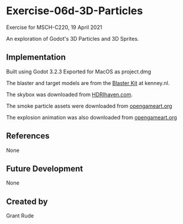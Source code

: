 # Exercise-06d-3D-Particles
Exercise for MSCH-C220, 19 April 2021

An exploration of Godot's 3D Particles and 3D Sprites.

## Implementation
Built using Godot 3.2.3
Exported for MacOS as project.dmg

The blaster and target models are from the [Blaster Kit](https://kenney.nl/assets/blaster-kit) at kenney.nl.

The skybox was downloaded from [HDRIhaven.com](https://hdrihaven.com/hdri/?c=indoor&h=empty_warehouse_01).

The smoke particle assets were downloaded from [opengameart.org](https://opengameart.org/sites/default/files/Smoke30Frames_0.png)

The explosion animation was also downloaded from [opengameart.org](https://opengameart.org/content/explosion-sheet)

## References
None

## Future Development
None

## Created by 
Grant Rude
